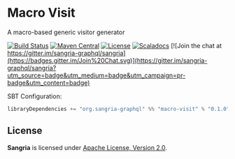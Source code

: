 # Macro Visit

A macro-based generic visitor generator

[![Build Status](https://travis-ci.org/sangria-graphql/macto-visit.svg?branch=master)](https://travis-ci.org/sangria-graphql/macto-visit) [![Maven Central](https://maven-badges.herokuapp.com/maven-central/org.sangria-graphql/macto-visit_2.11/badge.svg)](https://maven-badges.herokuapp.com/maven-central/org.sangria-graphql/macto-visit_2.11) [![License](http://img.shields.io/:license-Apache%202-brightgreen.svg)](http://www.apache.org/licenses/LICENSE-2.0.txt) [![Scaladocs](https://www.javadoc.io/badge/org.sangria-graphql/macto-visit_2.12.svg?label=docs)](https://www.javadoc.io/doc/org.sangria-graphql/macto-visit_2.12) [![Join the chat at https://gitter.im/sangria-graphql/sangria](https://badges.gitter.im/Join%20Chat.svg)](https://gitter.im/sangria-graphql/sangria?utm_source=badge&utm_medium=badge&utm_campaign=pr-badge&utm_content=badge)

SBT Configuration:

```scala
libraryDependencies += "org.sangria-graphql" %% "macro-visit" % "0.1.0"
```

## License

**Sangria** is licensed under [Apache License, Version 2.0](http://www.apache.org/licenses/LICENSE-2.0).
